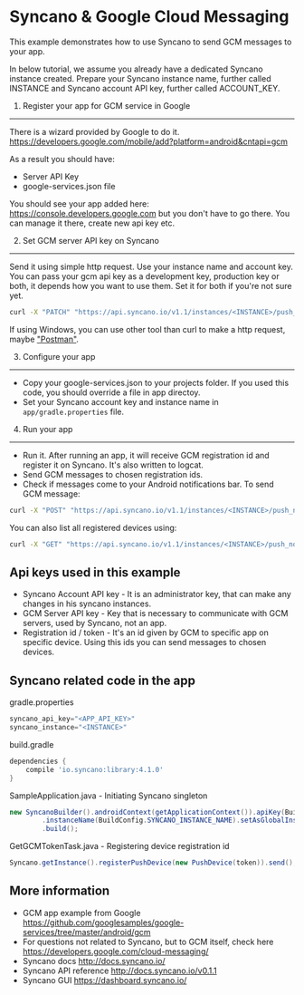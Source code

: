 Syncano & Google Cloud Messaging
================================

This example demonstrates how to use Syncano to send GCM messages to your app.

In below tutorial, we assume you already have a dedicated Syncano instance created.
Prepare your Syncano instance name, further called INSTANCE and Syncano account API key, further called ACCOUNT_KEY.

1. Register your app for GCM service in Google
----------------------------------------------
There is a wizard provided by Google to do it.
https://developers.google.com/mobile/add?platform=android&cntapi=gcm

As a result you should have:
- Server API Key
- google-services.json file

You should see your app added here:
https://console.developers.google.com
but you don't have to go there. You can manage it there, create new api key etc.

2. Set GCM server API key on Syncano
------------------------------------
Send it using simple http request.
Use your instance name and account key. You can pass your gcm api key as a development key, production key or both, it depends how you want to use them. Set it for both if you're not sure yet.
```bash
curl -X "PATCH" "https://api.syncano.io/v1.1/instances/<INSTANCE>/push_notifications/gcm/config/" -H "X-API-KEY: <ACCOUNT_KEY>" -H "Content-Type: application/json" -d '{"production_api_key":"<PRODUCTION_KEY>","development_api_key":"<DEVELOPMENT_KEY>"}'
```

If using Windows, you can use other tool than curl to make a http request, maybe ["Postman"](https://www.getpostman.com/).

3. Configure your app
---------------------
- Copy your google-services.json to your projects folder. If you used this code, you should override a file in app directoy.
- Set your Syncano account key and instance name in `app/gradle.properties` file.

4. Run your app
---------------
- Run it. After running an app, it will receive GCM registration id and register it on Syncano. It's also written to logcat.
- Send GCM messages to chosen registration ids.
- Check if messages come to your Android notifications bar.
To send GCM message:
```bash
curl -X "POST" "https://api.syncano.io/v1.1/instances/<INSTANCE>/push_notifications/gcm/messages/" -H "X-API-KEY: <ACCOUNT_KEY>" -H "Content-Type: application/json" -d '{ "content": { "environment": "development", "registration_ids":["<REGISTRATION_ID>"], "data": {"message":"sample message"} } }'
```
You can also list all registered devices using:
```bash
curl -X "GET" "https://api.syncano.io/v1.1/instances/<INSTANCE>/push_notifications/gcm/devices/" -H "X-API-KEY: <ACCOUNT_KEY>"
```

Api keys used in this example
-----------------------------
- Syncano Account API key - It is an administrator key, that can make any changes in his syncano instances.
- GCM Server API key - Key that is necessary to communicate with GCM servers, used by Syncano, not an app.
- Registration id / token - It's an id given by GCM to specific app on specific device. Using this ids you can send messages to chosen devices.

Syncano related code in the app
-------------------------------
gradle.properties
```gradle
syncano_api_key="<APP_API_KEY>"
syncano_instance="<INSTANCE>"
```

build.gradle
```gradle
dependencies {
    compile 'io.syncano:library:4.1.0'
}
```

SampleApplication.java - Initiating Syncano singleton
```java
new SyncanoBuilder().androidContext(getApplicationContext()).apiKey(BuildConfig.SYNCANO_API_KEY)
        .instanceName(BuildConfig.SYNCANO_INSTANCE_NAME).setAsGlobalInstance(true).useLoggedUserStorage(true)
        .build();
```

GetGCMTokenTask.java - Registering device registration id
```java
Syncano.getInstance().registerPushDevice(new PushDevice(token)).send();
```


More information
----------------
- GCM app example from Google
https://github.com/googlesamples/google-services/tree/master/android/gcm
- For questions not related to Syncano, but to GCM itself, check here
https://developers.google.com/cloud-messaging/
- Syncano docs
http://docs.syncano.io/
- Syncano API reference
http://docs.syncano.io/v0.1.1
- Syncano GUI
https://dashboard.syncano.io/

